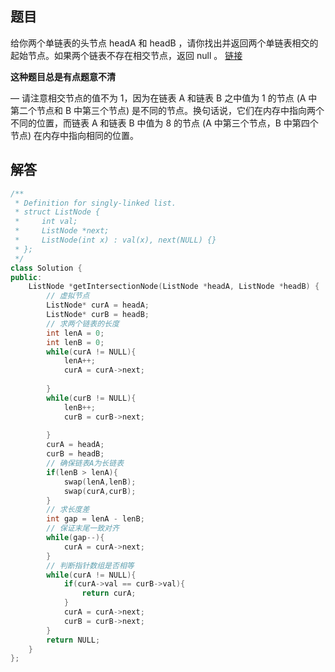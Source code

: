 ## 题目

给你两个单链表的头节点 headA 和 headB ，请你找出并返回两个单链表相交的起始节点。如果两个链表不存在相交节点，返回 null 。
[链接](https://leetcode-cn.com/problems/intersection-of-two-linked-lists)

**这种题目总是有点题意不清**

— 请注意相交节点的值不为 1，因为在链表 A 和链表 B 之中值为 1 的节点 (A 中第二个节点和 B 中第三个节点) 是不同的节点。换句话说，它们在内存中指向两个不同的位置，而链表 A 和链表 B 中值为 8 的节点 (A 中第三个节点，B 中第四个节点) 在内存中指向相同的位置。



## 解答



```cpp
/**
 * Definition for singly-linked list.
 * struct ListNode {
 *     int val;
 *     ListNode *next;
 *     ListNode(int x) : val(x), next(NULL) {}
 * };
 */
class Solution {
public:
    ListNode *getIntersectionNode(ListNode *headA, ListNode *headB) {
        // 虚拟节点
        ListNode* curA = headA;
        ListNode* curB = headB;
        // 求两个链表的长度
        int lenA = 0;
        int lenB = 0;
        while(curA != NULL){
            lenA++;
            curA = curA->next;
            
        }
        while(curB != NULL){
            lenB++;
            curB = curB->next;
            
        }
        curA = headA;
        curB = headB;
        // 确保链表A为长链表
        if(lenB > lenA){
            swap(lenA,lenB);
            swap(curA,curB);
        }
        // 求长度差
        int gap = lenA - lenB;
        // 保证末尾一致对齐
        while(gap--){
            curA = curA->next;
        }
        // 判断指针数组是否相等
        while(curA != NULL){
            if(curA->val == curB->val){
                return curA;
            }
            curA = curA->next;
            curB = curB->next;
        }
        return NULL;
    }   
};
```

